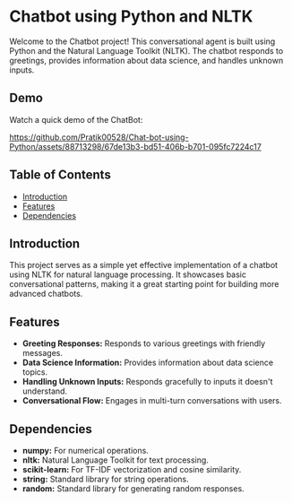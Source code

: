 # Chatbot using Python and NLTK

Welcome to the Chatbot project! This conversational agent is built using Python and the Natural Language Toolkit (NLTK). The chatbot responds to greetings, provides information about data science, and handles unknown inputs.

## Demo

Watch a quick demo of the ChatBot:

https://github.com/Pratik00528/Chat-bot-using-Python/assets/88713298/67de13b3-bd51-406b-b701-095fc7224c17


## Table of Contents

- [Introduction](#introduction)
- [Features](#features)
- [Dependencies](#dependencies)

## Introduction

This project serves as a simple yet effective implementation of a chatbot using NLTK for natural language processing. It showcases basic conversational patterns, making it a great starting point for building more advanced chatbots.

## Features

- **Greeting Responses:** Responds to various greetings with friendly messages.
- **Data Science Information:** Provides information about data science topics.
- **Handling Unknown Inputs:** Responds gracefully to inputs it doesn't understand.
- **Conversational Flow:** Engages in multi-turn conversations with users.

## Dependencies
- **numpy:** For numerical operations.
- **nltk:** Natural Language Toolkit for text processing.
- **scikit-learn:** For TF-IDF vectorization and cosine similarity.
- **string:** Standard library for string operations.
- **random:** Standard library for generating random responses.
